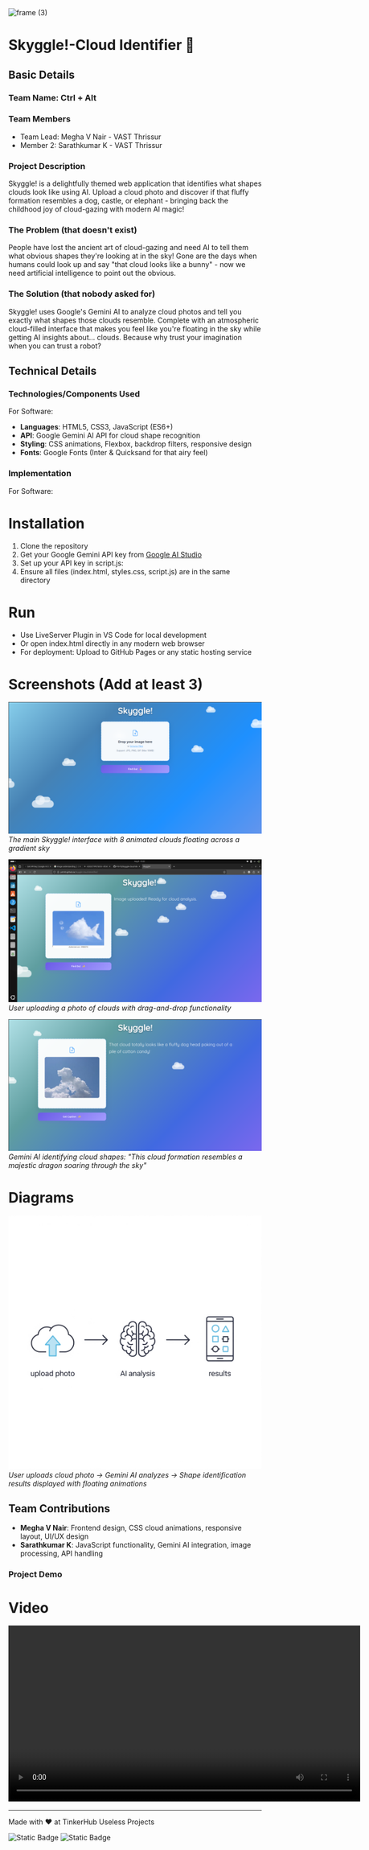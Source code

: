 <img width="3188" height="1202" alt="frame (3)" src="https://github.com/user-attachments/assets/517ad8e9-ad22-457d-9538-a9e62d137cd7" />


# Skyggle!-Cloud Identifier 🎯


## Basic Details
### Team Name: Ctrl + Alt


### Team Members
- Team Lead: Megha V Nair - VAST Thrissur
- Member 2: Sarathkumar K - VAST Thrissur

### Project Description
Skyggle! is a delightfully themed web application that identifies what shapes clouds look like using AI. Upload a cloud photo and discover if that fluffy formation resembles a dog, castle, or elephant - bringing back the childhood joy of cloud-gazing with modern AI magic!

### The Problem (that doesn't exist)
People have lost the ancient art of cloud-gazing and need AI to tell them what obvious shapes they're looking at in the sky! Gone are the days when humans could look up and say "that cloud looks like a bunny" - now we need artificial intelligence to point out the obvious.

### The Solution (that nobody asked for)
Skyggle! uses Google's Gemini AI to analyze cloud photos and tell you exactly what shapes those clouds resemble. Complete with an atmospheric cloud-filled interface that makes you feel like you're floating in the sky while getting AI insights about... clouds. Because why trust your imagination when you can trust a robot?

## Technical Details
### Technologies/Components Used
For Software:
- **Languages**: HTML5, CSS3, JavaScript (ES6+)
- **API**: Google Gemini AI API for cloud shape recognition
- **Styling**: CSS animations, Flexbox, backdrop filters, responsive design
- **Fonts**: Google Fonts (Inter & Quicksand for that airy feel)


### Implementation
For Software:
# Installation
1. Clone the repository
2. Get your Google Gemini API key from [Google AI Studio](https://makersuite.google.com/app/apikey)
3. Set up your API key in script.js:
4. Ensure all files (index.html, styles.css, script.js) are in the same directory

# Run
- Use LiveServer Plugin in VS Code for local development
- Or open index.html directly in any modern web browser
- For deployment: Upload to GitHub Pages or any static hosting service


# Screenshots (Add at least 3)
![HomePage](images/s1.png)
*The main Skyggle! interface with 8 animated clouds floating across a gradient sky*

![Upload](images/s3.png)
*User uploading a photo of clouds with drag-and-drop functionality*

![Result](images/s2.png)
*Gemini AI identifying cloud shapes: "This cloud formation resembles a majestic dragon soaring through the sky"*

# Diagrams
![Workflow](images/wrkflow.png)
*User uploads cloud photo → Gemini AI analyzes → Shape identification results displayed with floating animations*

## Team Contributions
- **Megha V Nair**: Frontend design, CSS cloud animations, responsive layout, UI/UX design
- **Sarathkumar K**: JavaScript functionality, Gemini AI integration, image processing, API handling

### Project Demo
# Video
<video width="700" controls>
  <source src="images/vid.webm" type="video/webm">
</video>


---
Made with ❤️ at TinkerHub Useless Projects 

![Static Badge](https://img.shields.io/badge/TinkerHub-24?color=%23000000&link=https%3A%2F%2Fwww.tinkerhub.org%2F)
![Static Badge](https://img.shields.io/badge/UselessProjects--25-25?link=https%3A%2F%2Fwww.tinkerhub.org%2Fevents%2FQ2Q1TQKX6Q%2FUseless%2520Projects)